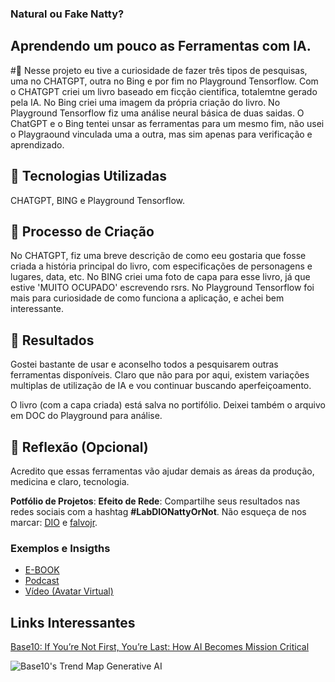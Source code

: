 ### Natural ou Fake Natty?

## Aprendendo um pouco as Ferramentas com IA.
#📒 Nesse projeto eu tive a curiosidade de fazer três tipos de pesquisas, uma no CHATGPT, outra no Bing e por fim no Playground Tensorflow.
Com o CHATGPT criei um livro baseado em ficção cientifica, totalemtne gerado pela IA.
No Bing criei uma imagem da própria criação do livro.
No Playground Tensorflow fiz uma análise neural básica de duas saidas.
O ChatGPT e o Bing tentei unsar as ferramentas para um mesmo fim, não usei o Playgraound vinculada uma a outra, mas sim apenas para verificação e aprendizado.

## 🤖 Tecnologias Utilizadas
CHATGPT, BING e Playground Tensorflow.

## 🧐 Processo de Criação
No CHATGPT, fiz uma breve descrição de como eeu gostaria que fosse criada a história principal do livro, com especificações de personagens e lugares, data, etc.
No BING criei uma foto de capa para esse livro, já que estive 'MUITO OCUPADO' escrevendo rsrs.
No Playground Tensorflow foi mais para curiosidade de como funciona a aplicação, e achei bem interessante.

## 🚀 Resultados
Gostei bastante de usar e aconselho todos a pesquisarem outras ferramentas disponíveis. 
Claro que não para por aqui, existem variações multiplas de utilização de IA e vou continuar buscando aperfeiçoamento.

O livro (com a capa criada) está salva no portifólio.
Deixei também o arquivo em DOC do Playground para análise.


## 💭 Reflexão (Opcional)
Acredito que essas ferramentas vão ajudar demais as áreas da produção, medicina e claro, tecnologia.

**Potfólio de Projetos**:
**Efeito de Rede**: Compartilhe seus resultados nas redes sociais com a hashtag **#LabDIONattyOrNot**. Não esqueça de nos marcar: [DIO](https://www.linkedin.com/school/dio-makethechange) e [falvojr](https://www.linkedin.com/in/falvojr).

### Exemplos e Insigths

- [E-BOOK](/exemplos/E-BOOK.md)
- [Podcast](/exemplos/PODCAST.md)
- [Vídeo (Avatar Virtual)](/exemplos/VIDEO.md)

## Links Interessantes

[Base10: If You’re Not First, You’re Last: How AI Becomes Mission Critical](https://base10.vc/post/generative-ai-mission-critical/)

![Base10's Trend Map Generative AI](https://github.com/digitalinnovationone/lab-natty-or-not/assets/730492/f4df26e8-f8f7-4419-8252-c69d73ea930c)
